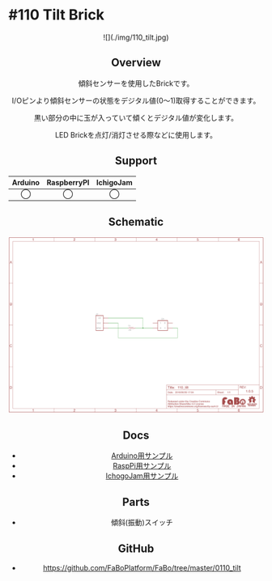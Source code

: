 # #110 Tilt Brick

<center>![](./img/110_tilt.jpg)
<!--COLORME-->

## Overview
傾斜センサーを使用したBrickです。

I/Oピンより傾斜センサーの状態をデジタル値(0〜1)取得することができます。

黒い部分の中に玉が入っていて傾くとデジタル値が変化します。

LED Brickを点灯/消灯させる際などに使用します。

## Support
|Arduino|RaspberryPI|IchigoJam|
|:--:|:--:|:--:|
|◯|◯|◯|

## Schematic
![](./img/110_tilt_sch.png)

## Docs

* [Arduino用サンプル](http://docs.fabo.io/fabo/arduino/brick_analog/110_brick_analog_tilt.html)
* [RaspPi用サンプル](http://docs.fabo.io/fabo/rasppi/brick_analog/110_brick_analog_tilt.html)
* [IchogoJam用サンプル](http://docs.fabo.io/fabo/ichigojam/brick_analog/110_brick_analog_tilt.html)

## Parts
- 傾斜(振動)スイッチ

## GitHub
- https://github.com/FaBoPlatform/FaBo/tree/master/0110_tilt
